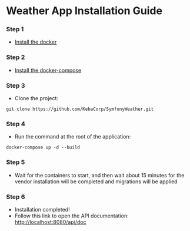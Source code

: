 Weather App Installation Guide
==============================

### Step 1

- [Install the docker](https://docs.docker.com/install/linux/docker-ce/ubuntu/#install-using-the-repository)

### Step 2

- [Install the docker-compose](https://docs.docker.com/compose/install/)

### Step 3

- Clone the project:
```
git clone https://github.com/KebaCorp/SymfonyWeather.git
```

### Step 4

- Run the command at the root of the application:
```
docker-compose up -d --build
```

### Step 5

- Wait for the containers to start,
and then wait about 15 minutes for the vendor installation will be completed
and migrations will be applied

### Step 6

- Installation completed!
- Follow this link to open the API documentation:
[http://localhost:8080/api/doc](http://localhost:8080/api/doc)
